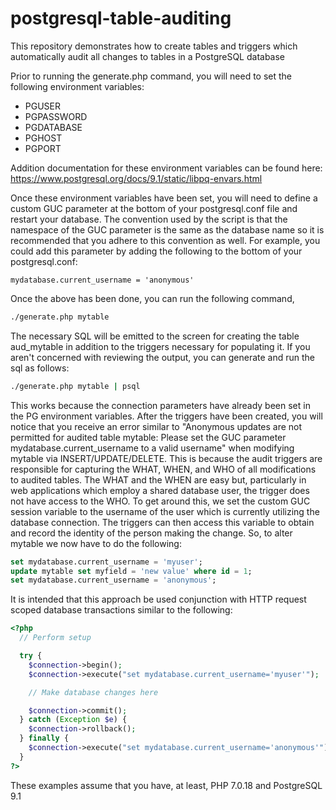 # postgresql-table-auditing
This repository demonstrates how to create tables and triggers which automatically audit all changes to tables in a PostgreSQL database

Prior to running the generate.php command, you will need to set the following environment variables:
* PGUSER
* PGPASSWORD
* PGDATABASE
* PGHOST
* PGPORT

Addition documentation for these environment variables can be found here:
https://www.postgresql.org/docs/9.1/static/libpq-envars.html

Once these environment variables have been set, you will need to define a custom GUC parameter at the bottom of your postgresql.conf file and restart your database. The convention used by the script is that the namespace of the GUC parameter is the same as the database name so it is recommended that you adhere to this convention as well. For example, you could add this parameter by adding the following to the bottom of your postgresql.conf:
```
mydatabase.current_username = 'anonymous'
```

Once the above has been done, you can run the following command,
```bash
./generate.php mytable
```

The necessary SQL will be emitted to the screen for creating the table aud_mytable in addition to the triggers necessary for populating it. If you aren't concerned with reviewing the output, you can generate and run the sql as follows:
```bash
./generate.php mytable | psql
```

This works because the connection parameters have already been set in the PG environment variables. After the triggers have been created, you will notice that you receive an error similar to "Anonymous updates are not permitted for audited table mytable: Please set the GUC parameter mydatabase.current_username to a valid username" when modifying mytable via INSERT/UPDATE/DELETE. This is because the audit triggers are responsible for capturing the WHAT, WHEN, and WHO of all modifications to audited tables. The WHAT and the WHEN are easy but, particularly in web applications which employ a shared database user, the trigger does not have access to the WHO. To get around this, we set the custom GUC session variable to the username of the user which is currently utilizing the database connection. The triggers can then access this variable to obtain and record the identity of the person making the change. So, to alter mytable we now have to do the following:
```sql
set mydatabase.current_username = 'myuser';
update mytable set myfield = 'new value' where id = 1;
set mydatabase.current_username = 'anonymous';
```

It is intended that this approach be used conjunction with HTTP request scoped database transactions similar to the following:
```php
<?php
  // Perform setup

  try {
    $connection->begin();
    $connection->execute("set mydatabase.current_username='myuser'");

    // Make database changes here

    $connection->commit();
  } catch (Exception $e) {
    $connection->rollback();
  } finally {
    $connection->execute("set mydatabase.current_username='anonymous'");
  }
?>
```
These examples assume that you have, at least, PHP 7.0.18 and PostgreSQL 9.1

